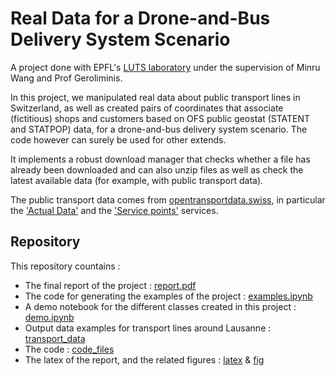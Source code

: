 # Real Data for a Drone-and-Bus Delivery System Scenario

A project done with EPFL's [LUTS laboratory](luts.epfl.ch) under the supervision of Minru Wang and Prof Geroliminis.

In this project, we manipulated real data about public transport lines in Switzerland, as well as created pairs of coordinates that associate (fictitious) shops and customers based on OFS public geostat (STATENT and STATPOP) data, for a drone-and-bus delivery system scenario. The code however can surely be used for other extends.

It implements a robust download manager that checks whether a file has already been downloaded and can also unzip files as well as check the latest available data (for example, with public transport data).

The public transport data comes from [opentransportdata.swiss](opentransportdata.swiss), in particular the ['Actual Data'](https://opentransportdata.swiss/en/dataset/istdaten) and the ['Service points'](https://opentransportdata.swiss/en/dataset/service-points-full) services.

## Repository

This repository countains :
- The final report of the project : [report.pdf](report.pdf)
- The code for generating the examples of the project : [examples.ipynb](examples.ipynb)
- A demo notebook for the different classes created in this project : [demo.ipynb](demo.ipynb)
- Output data examples for transport lines around Lausanne : [transport_data](transport_data)
- The code : [code_files](code_files)
- The latex of the report, and the related figures : [latex](latex) & [fig](fig)